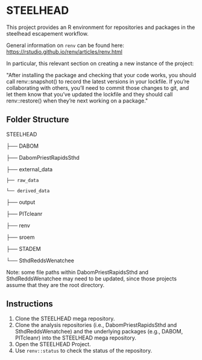 # STEELHEAD

This project provides an R environment for repositories and packages in the steelhead escapement workflow.

General information on `renv` can be found here: https://rstudio.github.io/renv/articles/renv.html

In particular, this relevant section on creating a new instance of the project:

"After installing the package and checking that your code works, you should call renv::snapshot() to record the latest versions in your lockfile. If you’re collaborating with others, you’ll need to commit those changes to git, and let them know that you’ve updated the lockfile and they should call renv::restore() when they’re next working on a package."



## Folder Structure

STEELHEAD

├── DABOM

├── DabomPriestRapidsSthd

├── external_data
   
    ├── raw_data
    
    └── derived_data

├── output

├── PITcleanr

├── renv

├── sroem

├── STADEM

└── SthdReddsWenatchee



Note: some file paths within DabomPriestRapidsSthd and SthdReddsWenatchee may need to be updated, since those projects assume that they are the root directory. 



## Instructions

 1. Clone the STEELHEAD mega repository.
 2. Clone the analysis repositories (i.e., DabomPriestRapidsSthd and SthdReddsWenatchee) and the underlying packages (e.g., DABOM, PITcleanr) into the STEELHEAD mega repository.
 3. Open the STEELHEAD Project.
 4. Use `renv::status` to check the status of the repository. 
